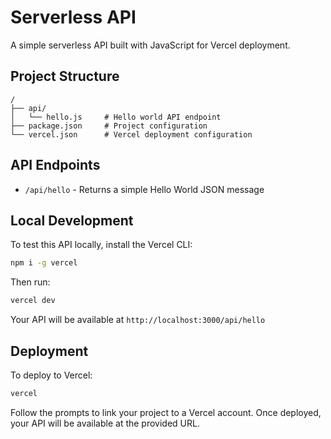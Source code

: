 # Serverless API

A simple serverless API built with JavaScript for Vercel deployment.

## Project Structure

```
/
├── api/
│   └── hello.js     # Hello world API endpoint
├── package.json     # Project configuration
└── vercel.json      # Vercel deployment configuration
```

## API Endpoints

- `/api/hello` - Returns a simple Hello World JSON message

## Local Development

To test this API locally, install the Vercel CLI:

```bash
npm i -g vercel
```

Then run:

```bash
vercel dev
```

Your API will be available at `http://localhost:3000/api/hello`

## Deployment

To deploy to Vercel:

```bash
vercel
```

Follow the prompts to link your project to a Vercel account. Once deployed, your API will be available at the provided URL.
